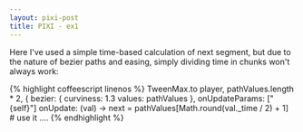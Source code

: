 ```yaml
---
layout: pixi-post
title: PIXI - ex1
---
```


Here I've used a simple time-based calculation of next segment, but due to the nature of bezier paths and easing, simply dividing time in chunks won't always work:

{% highlight coffeescript linenos %}
  TweenMax.to player, pathValues.length * 2, {
    bezier: {
      curviness: 1.3
      values: pathValues
    },
    onUpdateParams: ["{self}"]
    onUpdate: (val) ->
      next = pathValues[Math.round(val._time / 2) + 1]
      # use it ....
{% endhighlight %}
